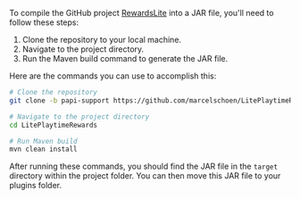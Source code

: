 To compile the GitHub project [RewardsLite](https://github.com/pils10/RewardsLite) into a JAR file, you'll need to follow these steps:

1. Clone the repository to your local machine.
2. Navigate to the project directory.
3. Run the Maven build command to generate the JAR file.

Here are the commands you can use to accomplish this:

```bash
# Clone the repository
git clone -b papi-support https://github.com/marcelschoen/LitePlaytimeRewards.git

# Navigate to the project directory
cd LitePlaytimeRewards

# Run Maven build
mvn clean install
```

After running these commands, you should find the JAR file in the `target` directory within the project folder. You can then move this JAR file to your plugins folder.